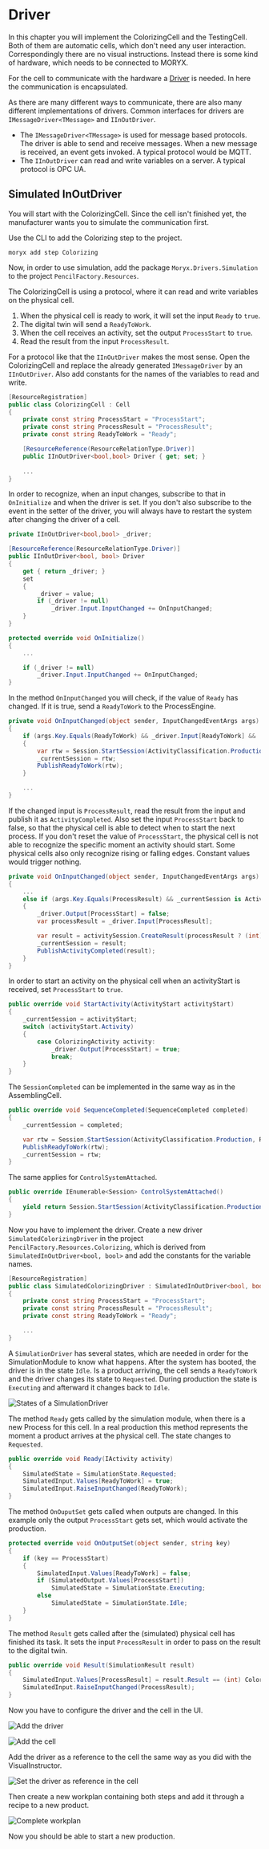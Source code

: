 # Driver
In this chapter you will implement the ColorizingCell and the TestingCell. 
Both of them are automatic cells, which don't need any user interaction. 
Correspondingly there are no visual instructions. Instead there is some kind of hardware, which needs to be connected to MORYX.

For the cell to communicate with the hardware a [Driver](https://github.com/PHOENIXCONTACT/MORYX-Framework/blob/dev/docs/tutorials/HowToBuildADriver.md) is needed. 
In here the communication is encapsulated.

As there are many different ways to communicate, there are also many different implementations of drivers. 
Common interfaces for drivers are `IMessageDriver<TMessage>` and `IInOutDriver`.
* The `IMessageDriver<TMessage>` is used for message based protocols. The driver is able to send and receive messages. When a new message is received, an event gets invoked. A typical protocol would be MQTT.
* The `IInOutDriver` can read and write variables on a server. A typical protocol is OPC UA. 

## Simulated InOutDriver
You will start with the ColorizingCell. Since the cell isn't finished yet, the manufacturer wants you to simulate the communication first.

Use the CLI to add the Colorizing step to the project.
```
moryx add step Colorizing
```
Now, in order to use simulation, add the package `Moryx.Drivers.Simulation` to the project `PencilFactory.Resources`.

The ColorizingCell is using a protocol, where it can read and write variables on the physical cell.

1. When the physical cell is ready to work, it will set the input `Ready` to `true`.
2. The digital twin will send a `ReadyToWork`. 
3. When the cell receives an activity, set the output `ProcessStart` to `true`. 
4. Read the result from the input `ProcessResult`. 

For a protocol like that the `IInOutDriver` makes the most sense. Open the ColorizingCell and replace the already generated `IMessageDriver` by an `IInOutDriver`. Also add constants for the names of the variables to read and write.

```cs
[ResourceRegistration]
public class ColorizingCell : Cell
{
    private const string ProcessStart = "ProcessStart";
    private const string ProcessResult = "ProcessResult";
    private const string ReadyToWork = "Ready";

    [ResourceReference(ResourceRelationType.Driver)]
    public IInOutDriver<bool,bool> Driver { get; set; }
    
    ...
}
```

In order to recognize, when an input changes, subscribe to that in  `OnInitialize` and when the driver is set. If you don't also subscribe to the event in the setter of the driver, you will always have to restart the system after changing the driver of a cell.

```cs
private IInOutDriver<bool,bool> _driver;

[ResourceReference(ResourceRelationType.Driver)]
public IInOutDriver<bool, bool> Driver
{
    get { return _driver; }
    set
    {
        _driver = value;
        if (_driver != null)
            _driver.Input.InputChanged += OnInputChanged;
    }
}
```

```cs
protected override void OnInitialize()
{
    ...

    if (_driver != null)
        _driver.Input.InputChanged += OnInputChanged;
}
```



In the method `OnInputChanged` you will check, if the value of `Ready` has changed. If it is true, send a `ReadyToWork` to the ProcessEngine.

```cs
private void OnInputChanged(object sender, InputChangedEventArgs args)
{
    if (args.Key.Equals(ReadyToWork) && _driver.Input[ReadyToWork] && !(_currentSession is ActivityStart))
    {
        var rtw = Session.StartSession(ActivityClassification.Production, ReadyToWorkType.Pull);
        _currentSession = rtw;
        PublishReadyToWork(rtw);
    }

    ...
}
```

If the changed input is `ProcessResult`, read the result from the input and publish it as `ActivityCompleted`. Also set the input `ProcessStart` back to false, so that the physical cell is able to detect when to start the next process. If you don't reset the value of `ProcessStart`, the physical cell is not able to recognize the specific moment an activity should start. Some physical cells also only recognize rising or falling edges. Constant values would trigger nothing.

```cs
private void OnInputChanged(object sender, InputChangedEventArgs args)
{
    ...
    else if (args.Key.Equals(ProcessResult) && _currentSession is ActivityStart activitySession)
    {
        _driver.Output[ProcessStart] = false;
        var processResult = _driver.Input[ProcessResult];

        var result = activitySession.CreateResult(processResult ? (int)ColorizingActivityResults.Success : (int)ColorizingActivityResults.Failed);
        _currentSession = result;
        PublishActivityCompleted(result);
    } 
}
```

In order to start an activity on the physical cell when an activityStart is received, set `ProcessStart` to `true`.
```cs
public override void StartActivity(ActivityStart activityStart)
{
    _currentSession = activityStart;
    switch (activityStart.Activity)
    {
        case Colorizing​Activity activity:
            _driver.Output[ProcessStart] = true;
            break;
    }
}
```

The `SessionCompleted` can be implemented in the same way as in the AssemblingCell.

```cs
public override void SequenceCompleted(SequenceCompleted completed)
{
    _currentSession = completed;

    var rtw = Session.StartSession(ActivityClassification.Production, ReadyToWorkType.Push);
    PublishReadyToWork(rtw);
    _currentSession = rtw;
}
```

The same applies for `ControlSystemAttached`.

```cs
public override IEnumerable<Session> ControlSystemAttached()
{
    yield return Session.StartSession(ActivityClassification.Production, ReadyToWorkType.Push);
}
```

Now you have to implement the driver. Create a new driver `SimulatedColorizingDriver` in the project `PencilFactory.Resources.Colorizing`, which is derived from `SimulatedInOutDriver<bool, bool>` and add the constants for the variable names. 

```cs
[ResourceRegistration]
public class SimulatedColorizingDriver : SimulatedInOutDriver<bool, bool>
{
    private const string ProcessStart = "ProcessStart";
    private const string ProcessResult = "ProcessResult";
    private const string ReadyToWork = "Ready";

    ...
}
```

A `SimulationDriver` has several states, which are needed in order for the SimulationModule to know what happens. After the system has booted, the driver is in the state `Idle`. Is a product arriving, the cell sends a `ReadyToWork` and the driver changes its state to `Requested`. During production the state is `Executing` and afterward it changes back to `Idle`.

![States of a SimulationDriver](./chapter-2/SimulationStates.png)

The method `Ready` gets called by the simulation module, when there is a new Process for this cell. In a real production this method represents the moment a product arrives at the physical cell. The state changes to `Requested`.

```cs
public override void Ready(IActivity activity)
{
    SimulatedState = SimulationState.Requested;
    SimulatedInput.Values[ReadyToWork] = true;
    SimulatedInput.RaiseInputChanged(ReadyToWork);
}
```

The method `OnOuputSet` gets called when outputs are changed. In this example only the output `ProcessStart` gets set, which would activate the production.

```cs
protected override void OnOutputSet(object sender, string key)
{
    if (key == ProcessStart)
    {
        SimulatedInput.Values[ReadyToWork] = false;
        if (SimulatedOutput.Values[ProcessStart])
            SimulatedState = SimulationState.Executing;
        else
            SimulatedState = SimulationState.Idle;
    } 
}
```

The method `Result` gets called after the (simulated) physical cell has finished its task. It sets the input `ProcessResult` in order to pass on the result to the digital twin.

```cs
public override void Result(SimulationResult result)
{
    SimulatedInput.Values[ProcessResult] = result.Result == (int) ColorizingActivityResults.Success;
    SimulatedInput.RaiseInputChanged(ProcessResult);
}
```

Now you have to configure the driver and the cell in the UI.

![Add the driver](./chapter-2/Driver.png)

![Add the cell](./chapter-2/ColorizingCell.png)

Add the driver as a reference to the cell the same way as you did with the VisualInstructor.

![Set the driver as reference in the cell](./chapter-2/SetDriver.png)

Then create a new workplan containing both steps and add it through a recipe to a new product.

![Complete workplan](./chapter-2/CompleteWorkplan.png)

Now you should be able to start a new production.
